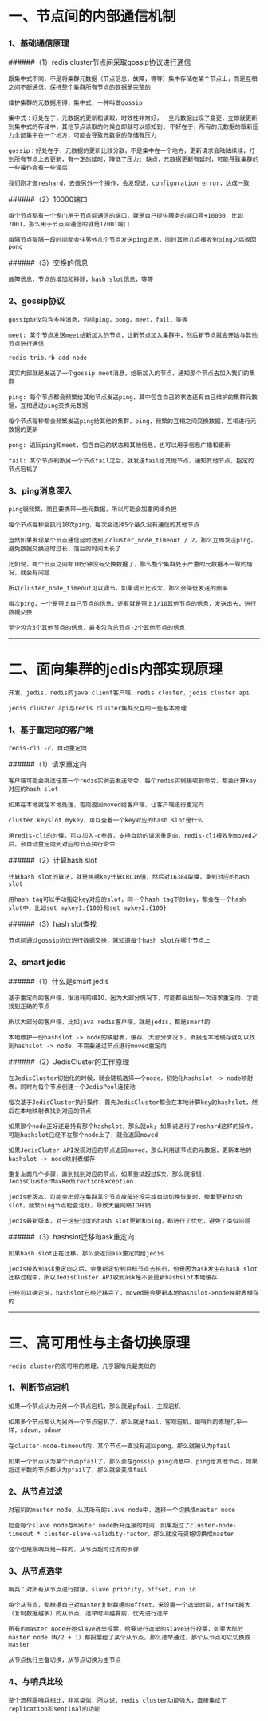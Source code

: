 # 一、节点间的内部通信机制

### 1、基础通信原理

######（1）redis cluster节点间采取gossip协议进行通信

    跟集中式不同，不是将集群元数据（节点信息，故障，等等）集中存储在某个节点上，而是互相之间不断通信，保持整个集群所有节点的数据是完整的
    
    维护集群的元数据用得，集中式，一种叫做gossip
    
    集中式：好处在于，元数据的更新和读取，时效性非常好，一旦元数据出现了变更，立即就更新到集中式的存储中，其他节点读取的时候立即就可以感知到; 不好在于，所有的元数据的跟新压力全部集中在一个地方，可能会导致元数据的存储有压力
    
    gossip：好处在于，元数据的更新比较分散，不是集中在一个地方，更新请求会陆陆续续，打到所有节点上去更新，有一定的延时，降低了压力; 缺点，元数据更新有延时，可能导致集群的一些操作会有一些滞后
    
    我们刚才做reshard，去做另外一个操作，会发现说，configuration error，达成一致

######（2）10000端口

    每个节点都有一个专门用于节点间通信的端口，就是自己提供服务的端口号+10000，比如7001，那么用于节点间通信的就是17001端口
    
    每隔节点每隔一段时间都会往另外几个节点发送ping消息，同时其他几点接收到ping之后返回pong

######（3）交换的信息

    故障信息，节点的增加和移除，hash slot信息，等等

### 2、gossip协议

    gossip协议包含多种消息，包括ping，pong，meet，fail，等等
    
    meet: 某个节点发送meet给新加入的节点，让新节点加入集群中，然后新节点就会开始与其他节点进行通信
    
    redis-trib.rb add-node
    
    其实内部就是发送了一个gossip meet消息，给新加入的节点，通知那个节点去加入我们的集群
    
    ping: 每个节点都会频繁给其他节点发送ping，其中包含自己的状态还有自己维护的集群元数据，互相通过ping交换元数据
    
    每个节点每秒都会频繁发送ping给其他的集群，ping，频繁的互相之间交换数据，互相进行元数据的更新
    
    pong: 返回ping和meet，包含自己的状态和其他信息，也可以用于信息广播和更新
    
    fail: 某个节点判断另一个节点fail之后，就发送fail给其他节点，通知其他节点，指定的节点宕机了

### 3、ping消息深入

    ping很频繁，而且要携带一些元数据，所以可能会加重网络负担
    
    每个节点每秒会执行10次ping，每次会选择5个最久没有通信的其他节点
    
    当然如果发现某个节点通信延时达到了cluster_node_timeout / 2，那么立即发送ping，避免数据交换延时过长，落后的时间太长了
    
    比如说，两个节点之间都10分钟没有交换数据了，那么整个集群处于严重的元数据不一致的情况，就会有问题
    
    所以cluster_node_timeout可以调节，如果调节比较大，那么会降低发送的频率
    
    每次ping，一个是带上自己节点的信息，还有就是带上1/10其他节点的信息，发送出去，进行数据交换
    
    至少包含3个其他节点的信息，最多包含总节点-2个其他节点的信息

-------------------------------------------------------------------------------------------------------

# 二、面向集群的jedis内部实现原理

    开发，jedis，redis的java client客户端，redis cluster，jedis cluster api
    
    jedis cluster api与redis cluster集群交互的一些基本原理

### 1、基于重定向的客户端

    redis-cli -c，自动重定向

######（1）请求重定向

    客户端可能会挑选任意一个redis实例去发送命令，每个redis实例接收到命令，都会计算key对应的hash slot
    
    如果在本地就在本地处理，否则返回moved给客户端，让客户端进行重定向
    
    cluster keyslot mykey，可以查看一个key对应的hash slot是什么
    
    用redis-cli的时候，可以加入-c参数，支持自动的请求重定向，redis-cli接收到moved之后，会自动重定向到对应的节点执行命令

######（2）计算hash slot

    计算hash slot的算法，就是根据key计算CRC16值，然后对16384取模，拿到对应的hash slot
    
    用hash tag可以手动指定key对应的slot，同一个hash tag下的key，都会在一个hash slot中，比如set mykey1:{100}和set mykey2:{100}
    
######（3）hash slot查找

    节点间通过gossip协议进行数据交换，就知道每个hash slot在哪个节点上

### 2、smart jedis

######（1）什么是smart jedis

    基于重定向的客户端，很消耗网络IO，因为大部分情况下，可能都会出现一次请求重定向，才能找到正确的节点
    
    所以大部分的客户端，比如java redis客户端，就是jedis，都是smart的
    
    本地维护一份hashslot -> node的映射表，缓存，大部分情况下，直接走本地缓存就可以找到hashslot -> node，不需要通过节点进行moved重定向

######（2）JedisCluster的工作原理

    在JedisCluster初始化的时候，就会随机选择一个node，初始化hashslot -> node映射表，同时为每个节点创建一个JedisPool连接池
    
    每次基于JedisCluster执行操作，首先JedisCluster都会在本地计算key的hashslot，然后在本地映射表找到对应的节点
    
    如果那个node正好还是持有那个hashslot，那么就ok; 如果说进行了reshard这样的操作，可能hashslot已经不在那个node上了，就会返回moved
    
    如果JedisCluter API发现对应的节点返回moved，那么利用该节点的元数据，更新本地的hashslot -> node映射表缓存
    
    重复上面几个步骤，直到找到对应的节点，如果重试超过5次，那么就报错，JedisClusterMaxRedirectionException
    
    jedis老版本，可能会出现在集群某个节点故障还没完成自动切换恢复时，频繁更新hash slot，频繁ping节点检查活跃，导致大量网络IO开销
    
    jedis最新版本，对于这些过度的hash slot更新和ping，都进行了优化，避免了类似问题

######（3）hashslot迁移和ask重定向

    如果hash slot正在迁移，那么会返回ask重定向给jedis
    
    jedis接收到ask重定向之后，会重新定位到目标节点去执行，但是因为ask发生在hash slot迁移过程中，所以JedisCluster API收到ask是不会更新hashslot本地缓存
    
    已经可以确定说，hashslot已经迁移完了，moved是会更新本地hashslot->node映射表缓存的

-------------------------------------------------------------------------------------------------------

# 三、高可用性与主备切换原理

    redis cluster的高可用的原理，几乎跟哨兵是类似的

### 1、判断节点宕机

    如果一个节点认为另外一个节点宕机，那么就是pfail，主观宕机
    
    如果多个节点都认为另外一个节点宕机了，那么就是fail，客观宕机，跟哨兵的原理几乎一样，sdown，odown
    
    在cluster-node-timeout内，某个节点一直没有返回pong，那么就被认为pfail
    
    如果一个节点认为某个节点pfail了，那么会在gossip ping消息中，ping给其他节点，如果超过半数的节点都认为pfail了，那么就会变成fail

### 2、从节点过滤
    
    对宕机的master node，从其所有的slave node中，选择一个切换成master node
    
    检查每个slave node与master node断开连接的时间，如果超过了cluster-node-timeout * cluster-slave-validity-factor，那么就没有资格切换成master
    
    这个也是跟哨兵是一样的，从节点超时过滤的步骤

### 3、从节点选举

    哨兵：对所有从节点进行排序，slave priority，offset，run id
    
    每个从节点，都根据自己对master复制数据的offset，来设置一个选举时间，offset越大（复制数据越多）的从节点，选举时间越靠前，优先进行选举
    
    所有的master node开始slave选举投票，给要进行选举的slave进行投票，如果大部分master node（N/2 + 1）都投票给了某个从节点，那么选举通过，那个从节点可以切换成master
    
    从节点执行主备切换，从节点切换为主节点

### 4、与哨兵比较

    整个流程跟哨兵相比，非常类似，所以说，redis cluster功能强大，直接集成了replication和sentinal的功能